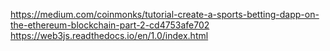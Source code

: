https://medium.com/coinmonks/tutorial-create-a-sports-betting-dapp-on-the-ethereum-blockchain-part-2-cd4753afe702
https://web3js.readthedocs.io/en/1.0/index.html